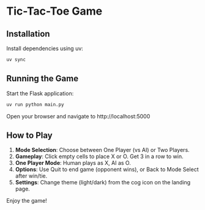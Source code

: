 # Tic-Tac-Toe Game

## Installation

Install dependencies using uv:

```bash
uv sync
```

## Running the Game

Start the Flask application:

```bash
uv run python main.py
```

Open your browser and navigate to http://localhost:5000

## How to Play

1. **Mode Selection**: Choose between One Player (vs AI) or Two Players.
2. **Gameplay**: Click empty cells to place X or O. Get 3 in a row to win.
3. **One Player Mode**: Human plays as X, AI as O.
4. **Options**: Use Quit to end game (opponent wins), or Back to Mode Select after win/tie.
5. **Settings**: Change theme (light/dark) from the cog icon on the landing page.

Enjoy the game!
